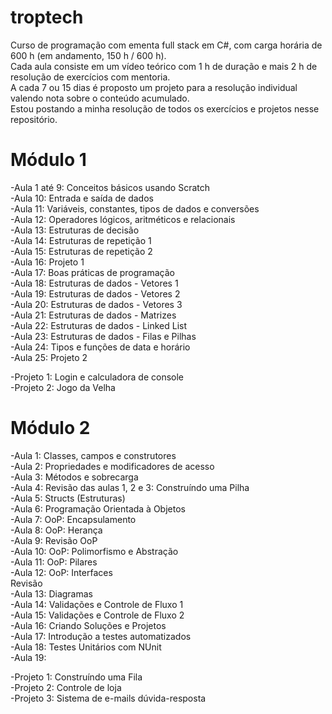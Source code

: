 # troptech
Curso de programação com ementa full stack em C#, com carga horária de 600 h (em andamento, 150 h / 600 h).  
Cada aula consiste em um vídeo teórico com 1 h de duração e mais 2 h de resolução de exercícios com mentoria.  
A cada 7 ou 15 dias é proposto um projeto para a resolução individual valendo nota sobre o conteúdo acumulado.  
Estou postando a minha resolução de todos os exercícios e projetos nesse repositório.  
  
# Módulo 1  
-Aula 1 até 9: Conceitos básicos usando Scratch  
-Aula 10: Entrada e saída de dados  
-Aula 11: Variáveis, constantes, tipos de dados e conversões  
-Aula 12: Operadores lógicos, aritméticos e relacionais  
-Aula 13: Estruturas de decisão  
-Aula 14: Estruturas de repetição 1  
-Aula 15: Estruturas de repetição 2  
-Aula 16: Projeto 1  
-Aula 17: Boas práticas de programação  
-Aula 18: Estruturas de dados - Vetores 1  
-Aula 19: Estruturas de dados - Vetores 2  
-Aula 20: Estruturas de dados - Vetores 3  
-Aula 21: Estruturas de dados - Matrizes  
-Aula 22: Estruturas de dados - Linked List  
-Aula 23: Estruturas de dados - Filas e Pilhas  
-Aula 24: Tipos e funções de data e horário  
-Aula 25: Projeto 2  

-Projeto 1: Login e calculadora de console  
-Projeto 2: Jogo da Velha  

# Módulo 2  
-Aula 1: Classes, campos e construtores  
-Aula 2: Propriedades e modificadores de acesso  
-Aula 3: Métodos e sobrecarga  
-Aula 4: Revisão das aulas 1, 2 e 3: Construíndo uma Pilha  
-Aula 5: Structs (Estruturas)  
-Aula 6: Programação Orientada à Objetos  
-Aula 7: OoP: Encapsulamento  
-Aula 8: OoP: Herança  
-Aula 9: Revisão OoP  
-Aula 10: OoP: Polimorfismo e Abstração  
-Aula 11: OoP: Pilares  
-Aula 12: OoP: Interfaces  
Revisão  
-Aula 13: Diagramas  
-Aula 14: Validações e Controle de Fluxo 1   
-Aula 15: Validações e Controle de Fluxo 2  
-Aula 16: Criando Soluções e Projetos  
-Aula 17: Introdução a testes automatizados  
-Aula 18: Testes Unitários com NUnit  
-Aula 19:   

-Projeto 1: Construíndo uma Fila  
-Projeto 2: Controle de loja  
-Projeto 3: Sistema de e-mails dúvida-resposta  
